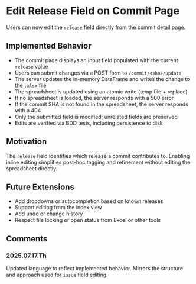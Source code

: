 # Edit Release Field on Commit Page

Users can now edit the `release` field directly from the commit detail page.

## Implemented Behavior

- The commit page displays an input field populated with the current `release` value
- Users can submit changes via a POST form to `/commit/<sha>/update`
- The server updates the in-memory DataFrame and writes the change to the `.xlsx` file
- The spreadsheet is updated using an atomic write (temp file + replace)
- If no spreadsheet is loaded, the server responds with a 500 error
- If the commit SHA is not found in the spreadsheet, the server responds with a 404
- Only the submitted field is modified; unrelated fields are preserved
- Edits are verified via BDD tests, including persistence to disk

## Motivation

The `release` field identifies which release a commit contributes to.
Enabling inline editing simplifies post-hoc tagging and refinement
without editing the spreadsheet directly.

## Future Extensions

- Add dropdowns or autocompletion based on known releases
- Support editing from the index view
- Add undo or change history
- Respect file locking or open status from Excel or other tools

## Comments

### 2025.07.17.Th

Updated language to reflect implemented behavior. Mirrors the structure
and approach used for `issue` field editing.
